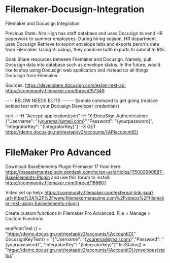 # Filemaker-Docusign-Integration

Filemaker and Docusign Integration

Previous State: Aim High has staff database and uses Docusign to send HR paperwork to summer employees. During hiring season, HR department uses Docusign Retrieve to export envelope tabs and exports peron's data from Filemaker. Using VLookup, they combine both exports to submit to IRS.

Goal: Share resources between Filemaker and Docusign. Namely, pull Docusign data into database such as envelope status. In the future, would like to stop using Docusign web application and instead do all things Docusign from Filemaker.


Sources: 
https://developers.docusign.com/esign-rest-api
https://community.filemaker.com/thread/97349

---- BELOW NEEDS EDITS ------
Sample command to get going (replace bolded text with your Docusign Developer credentials)

curl -i -H "Accept: application/json" -H 'X-DocuSign-Authentication:{"Username": "{youremail@mail.com}","Password": "{yourpassword}", "IntegratorKey": "{IntegratorKey}"}' -X GET https://demo.docusign.net/restapi/v2/accounts/{APIaccountID}

# FileMaker Pro Advanced
Download BaseElements Plugin Filemaker 17 from here: https://baseelementsplugin.zendesk.com/hc/en-us/articles/115002990887-BaseElements-Plugin and use this forum to install: https://community.filemaker.com/thread/186607

Video set up help:
https://community.filemaker.com/external-link.jspa?url=https%3A%2F%2Fwww.filemakermagazine.com%2Fvideos%2Ffilemaker-rest-using-baseelements-plugin

Create custom functions in Filemaker Pro Advanced:
File > Manage > Custom Functions

endPointTest () = "https://demo.docusign.net/restapi/v2/accounts/{AccountID}"
DocusignKeyTest() = "{\"Username\": \"{youremail@mail.com}\",\"Password\": \"{yourpassword}\", \"IntegratorKey\": \"{integratorkey}\"}"
listStatus() = "https://demo.docusign.net/restapi/v2/accounts/{AccountID}/envelopes/status"

